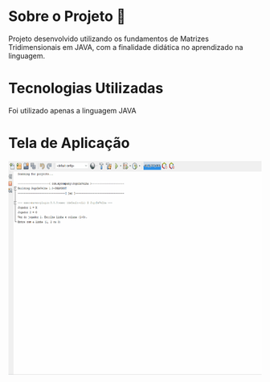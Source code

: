 # Sobre o Projeto 🚀

Projeto desenvolvido utilizando os fundamentos de Matrizes Tridimensionais em JAVA, com a finalidade didática no aprendizado na linguagem.

# Tecnologias Utilizadas

Foi utilizado apenas a linguagem JAVA

# Tela de Aplicação 

<img src="./preview/jogoVelha.gif"
alt="banner" height="425">